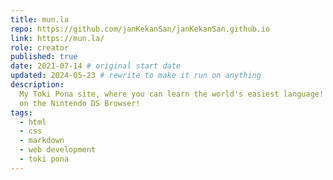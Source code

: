 ```yaml
---
title: mun.la
repo: https://github.com/janKekanSan/janKekanSan.github.io
link: https://mun.la/
role: creator
published: true
date: 2021-07-14 # original start date
updated: 2024-05-23 # rewrite to make it run on anything
description:
  My Toki Pona site, where you can learn the world's easiest language! Load it
  on the Nintendo DS Browser!
tags:
  - html
  - css
  - markdown
  - web development
  - toki pona
---
```

